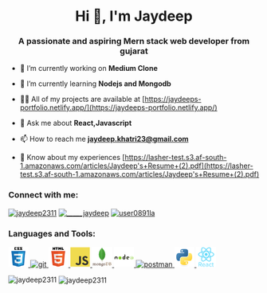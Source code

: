 <h1 align="center">Hi 👋, I'm Jaydeep</h1>
<h3 align="center">A passionate and aspiring Mern stack web developer from gujarat</h3>


- 🔭 I’m currently working on **Medium Clone**

- 🌱 I’m currently learning **Nodejs and Mongodb**

- 👨‍💻 All of my projects are available at [https://jaydeeps-portfolio.netlify.app/](https://jaydeeps-portfolio.netlify.app/)

- 💬 Ask me about **React,Javascript**

- 📫 How to reach me **jaydeep.khatri23@gmail.com**

- 📄 Know about my experiences [https://lasher-test.s3.af-south-1.amazonaws.com/articles/Jaydeep's+Resume+(2).pdf](https://lasher-test.s3.af-south-1.amazonaws.com/articles/Jaydeep's+Resume+(2).pdf)

<h3 align="left">Connect with me:</h3>
<p align="left">
<a href="https://linkedin.com/in/jaydeep2311" target="blank"><img align="center" src="https://raw.githubusercontent.com/rahuldkjain/github-profile-readme-generator/master/src/images/icons/Social/linked-in-alt.svg" alt="jaydeep2311" height="30" width="40" /></a>
<a href="https://instagram.com/_____jaydeep" target="blank"><img align="center" src="https://raw.githubusercontent.com/rahuldkjain/github-profile-readme-generator/master/src/images/icons/Social/instagram.svg" alt="_____jaydeep" height="30" width="40" /></a>
<a href="https://www.leetcode.com/user0891la" target="blank"><img align="center" src="https://raw.githubusercontent.com/rahuldkjain/github-profile-readme-generator/master/src/images/icons/Social/leet-code.svg" alt="user0891la" height="30" width="40" /></a>
</p>

<h3 align="left">Languages and Tools:</h3>
<p align="left"> <a href="https://www.w3schools.com/css/" target="_blank" rel="noreferrer"> <img src="https://raw.githubusercontent.com/devicons/devicon/master/icons/css3/css3-original-wordmark.svg" alt="css3" width="40" height="40"/> </a> <a href="https://git-scm.com/" target="_blank" rel="noreferrer"> <img src="https://www.vectorlogo.zone/logos/git-scm/git-scm-icon.svg" alt="git" width="40" height="40"/> </a> <a href="https://www.w3.org/html/" target="_blank" rel="noreferrer"> <img src="https://raw.githubusercontent.com/devicons/devicon/master/icons/html5/html5-original-wordmark.svg" alt="html5" width="40" height="40"/> </a> <a href="https://developer.mozilla.org/en-US/docs/Web/JavaScript" target="_blank" rel="noreferrer"> <img src="https://raw.githubusercontent.com/devicons/devicon/master/icons/javascript/javascript-original.svg" alt="javascript" width="40" height="40"/> </a> <a href="https://www.mongodb.com/" target="_blank" rel="noreferrer"> <img src="https://raw.githubusercontent.com/devicons/devicon/master/icons/mongodb/mongodb-original-wordmark.svg" alt="mongodb" width="40" height="40"/> </a> <a href="https://nodejs.org" target="_blank" rel="noreferrer"> <img src="https://raw.githubusercontent.com/devicons/devicon/master/icons/nodejs/nodejs-original-wordmark.svg" alt="nodejs" width="40" height="40"/> </a> <a href="https://postman.com" target="_blank" rel="noreferrer"> <img src="https://www.vectorlogo.zone/logos/getpostman/getpostman-icon.svg" alt="postman" width="40" height="40"/> </a> <a href="https://www.python.org" target="_blank" rel="noreferrer"> <img src="https://raw.githubusercontent.com/devicons/devicon/master/icons/python/python-original.svg" alt="python" width="40" height="40"/> </a> <a href="https://reactjs.org/" target="_blank" rel="noreferrer"> <img src="https://raw.githubusercontent.com/devicons/devicon/master/icons/react/react-original-wordmark.svg" alt="react" width="40" height="40"/> </a> </p>

<p><img align="left" src="https://github-readme-stats.vercel.app/api/top-langs?username=jaydeep2311&show_icons=true&locale=en&layout=compact" alt="jaydeep2311" /></p>

<p>&nbsp;<img align="center" src="https://github-readme-stats.vercel.app/api?username=jaydeep2311&show_icons=true&locale=en" alt="jaydeep2311" /></p>
